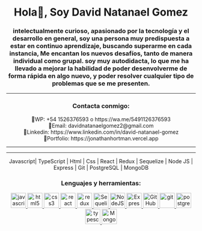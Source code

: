 <h1 align="center">Hola👋, Soy David Natanael Gomez</h1>

<h3 align="center">intelectualmente curioso, apasionado por la tecnología y el desarrollo en general, soy una persona muy predispuesta a estar en continuo aprendizaje, buscando superarme en cada instancia, Me encantan los nuevos desafíos, tanto de manera individual como grupal. soy muy autodidacta, lo que me ha llevado a mejorar la habilidad de poder desenvolverme de forma rápida en algo nuevo, y poder resolver cualquier tipo de problemas que se me presenten.  </h3>


<hr>





<h3 align="center">Contacta conmigo:</h3>
<p align="center">
      🔹WP: +54 1526376593 o https://wa.me/5491126376593 <br>
      🔹Email: davidnatanaelgomez2@gmail.com <br>
      🔹Linkedin: https://www.linkedin.com/in/david-natanael-gomez <br>
       🔹Portfolio: https://jonathanhortman.vercel.app <br>
</p>
<hr>

<hr>

<P align="center">
Javascript| TypeScript | Html | Css | React | Redux | Sequelize | Node JS | Express | Git | PostgreSQL  | MongoDB
</P>
  
<h3 align="center">Lenguajes y herramientas:</h3>
<p align ="center"> 
<a href="https://developer.mozilla.org/en-US/docs/Web/JavaScript" target="_blank"> <img src="https://upload.wikimedia.org/wikipedia/commons/thumb/9/99/Unofficial_JavaScript_logo_2.svg/1024px-Unofficial_JavaScript_logo_2.svg.png" alt="javascript" width="40" height="40"/> </a> 
<a href="https://www.w3.org/html/" target="_blank"> <img src="https://upload.wikimedia.org/wikipedia/commons/thumb/3/38/HTML5_Badge.svg/600px-HTML5_Badge.svg.png" alt="html5" width="40" height="40"/> </a>  
<a href="https://www.w3schools.com/css/" target="_blank"> <img src="https://cdn4.iconfinder.com/data/icons/social-media-logos-6/512/121-css3-512.png" alt="css3" width="40" height="40"/> </a> 
<a href="https://reactjs.org/" target="_blank"> <img src="https://seeklogo.com/images/R/react-logo-7B3CE81517-seeklogo.com.png" alt="react" width="40" height="40"/> </a> 
<a href="https://redux.js.org" target="_blank"> <img src="https://seeklogo.com/images/R/redux-logo-9CA6836C12-seeklogo.com.png" alt="redux" width="40" height="40"/> </a>
<a href="https://sequelize.org/" target="_blank"> <img src="https://res.cloudinary.com/genaro-bercini/image/upload/v1653669572/Portfolio/Skills/sequelize_tfgs7y.png" alt="Sequelize" title='Sequelize' width="40" height="40"/> </a>
<a href="https://nodejs.org/en/about/" target="_blank"> <img src="https://res.cloudinary.com/genaro-bercini/image/upload/v1653669571/Portfolio/Skills/nodejs_bgxv7g.png" alt="NodeJS" title='NodeJS' width="40" height="40"/> </a>
<a href="https://expressjs.com/en/" target="_blank"> <img src="https://res.cloudinary.com/genaro-bercini/image/upload/v1653669555/Portfolio/Skills/express_cajcvz.png" alt="Express" title='Express' width="40" height="40"/> </a>
<a href="https://github.com/" target="_blank"> <img src="https://res.cloudinary.com/genaro-bercini/image/upload/v1653669571/Portfolio/Skills/github_ozvo4h.png" alt="GitHub" title='GitHub' width="40" height="40"/> </a>
<a href="https://git-scm.com/" target="_blank"> <img src="https://www.vectorlogo.zone/logos/git-scm/git-scm-icon.svg" alt="git" width="40" height="40"/> </a> 
<a href="https://www.postgresql.org" target="_blank"> <img src="https://upload.wikimedia.org/wikipedia/commons/thumb/2/29/Postgresql_elephant.svg/1200px-Postgresql_elephant.svg.png" alt="postgresql" width="40" height="40"/> </a> 
<a href="https://www.typescriptlang.org/" target="_blank"> <img src="https://upload.wikimedia.org/wikipedia/commons/thumb/4/4c/Typescript_logo_2020.svg/1200px-Typescript_logo_2020.svg.png" alt="typescript" width="40" height="40"/><a href="https://www.mongodb.com/" target="_blank"> <img src="https://res.cloudinary.com/genaro-bercini/image/upload/v1653669571/Portfolio/Skills/mongodb_c6g2w4.png" alt="MongoDB" title='MongoDB' width="40" height="40"/> </a>
  </p > 
  
